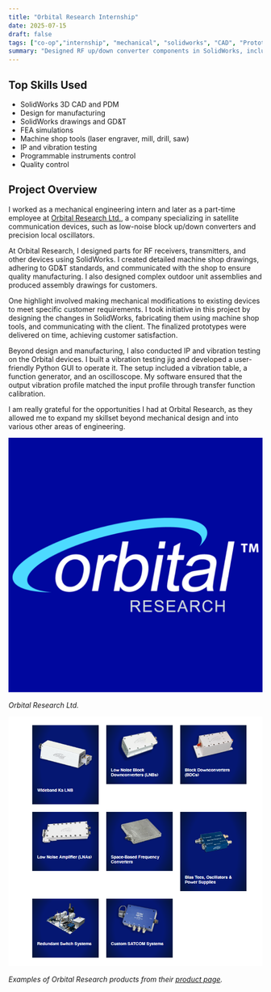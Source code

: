 ```yaml
---
title: "Orbital Research Internship"
date: 2025-07-15
draft: false
tags: ["co-op","internship", "mechanical", "solidworks", "CAD", "Prototyping", "Testing"]
summary: "Designed RF up/down converter components in SolidWorks, including machine‑shop drawings with GD&T. Fabricated customer‑specific mechanical modifications on time. Built and automated a vibration‑testing jig."
---
```


## Top Skills Used

- SolidWorks 3D CAD and PDM
- Design for manufacturing
- SolidWorks drawings and GD&T
- FEA simulations
- Machine shop tools (laser engraver, mill, drill, saw)
- IP and vibration testing
- Programmable instruments control
- Quality control

## Project Overview

I worked as a mechanical engineering intern and later as a part-time employee at [Orbital Research Ltd.](https://orbitalresearch.net/), a company specializing in satellite communication devices, such as low-noise block up/down converters and precision local oscillators.

At Orbital Research, I designed parts for RF receivers, transmitters, and other devices using SolidWorks. I created detailed machine shop drawings, adhering to GD&T standards, and communicated with the shop to ensure quality manufacturing. I also designed complex outdoor unit assemblies and produced assembly drawings for customers.

One highlight involved making mechanical modifications to existing devices to meet specific customer requirements. I took initiative in this project by designing the changes in SolidWorks, fabricating them using machine shop tools, and communicating with the client. The finalized prototypes were delivered on time, achieving customer satisfaction.

Beyond design and manufacturing, I also conducted IP and vibration testing on the Orbital devices. I built a vibration testing jig and developed a user-friendly Python GUI to operate it. The setup included a vibration table, a function generator, and an oscilloscope. My software ensured that the output vibration profile matched the input profile through transfer function calibration.

I am really grateful for the opportunities I had at Orbital Research, as they allowed me to expand my skillset beyond mechanical design and into various other areas of engineering.

![Orbital Research](orbital_logo-01.jpg)  

*Orbital Research Ltd.*

![Orbital Research Products](orbital_products.png)  

*Examples of Orbital Research products from their [product page](https://orbitalresearch.net/products/).*
